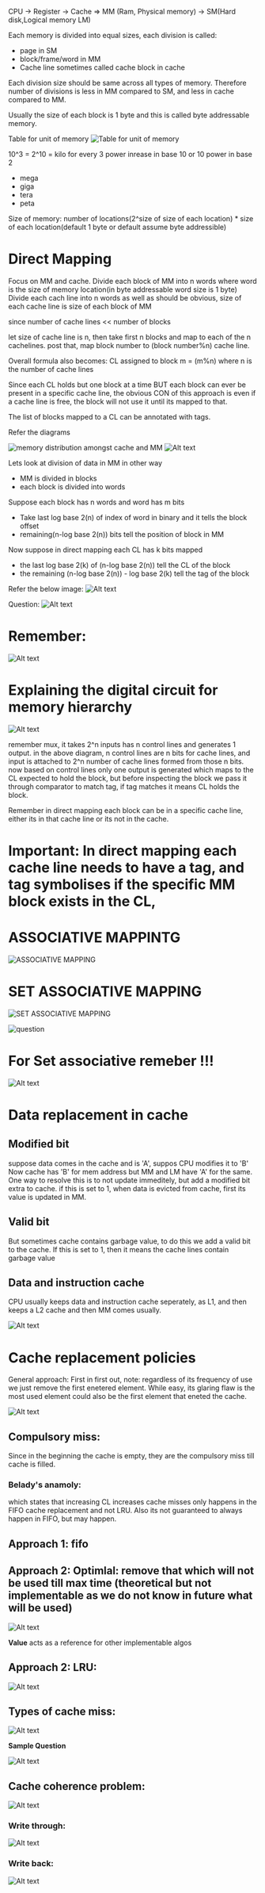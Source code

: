 CPU -> Register -> Cache => MM (Ram, Physical memory) -> SM(Hard disk,Logical memory LM)

Each memory is divided into equal sizes, each division is called:
- page in SM
- block/frame/word in MM
- Cache line sometimes called cache block in cache

Each division size should be same across all types of memory.
Therefore number of divisions is less in MM compared to SM, and less in cache compared to MM.

Usually the size of each block is 1 byte and this is called byte addressable memory.



Table for unit of memory
![Table for unit of memory](image.png)

10^3 = 2^10 = kilo
for every 3 power inrease in base 10 or 10 power in base 2
- mega
- giga
- tera
- peta




Size of memory: number of locations(2^size of size of each location) * size of each location(default 1 byte or default assume byte addressible)


# Direct Mapping
Focus on MM and cache.
Divide each block of MM into n words where word is the size of memory location(in byte addressable word size is 1 byte)
Divide each cach line into n words as well
as should be obvious, size of each cache line is size of  each block of MM

since number of cache lines << number of blocks

let size of cache line is n, then take first n blocks and map to each of the n cachelines.
post that, map block number to (block number%n) cache line.

Overall formula also becomes:
CL assigned to block m = (m%n) where n is the number of cache lines

Since each CL holds but one block at a time BUT each block can ever be present in a specific cache line, the obvious CON of this approach is even if a cache line is free, the block will not use it until its mapped to that.

The list of blocks mapped to a CL can be annotated with tags.


Refer the diagrams

![memory distribution amongst cache and MM](image-1.png)
![Alt text](image-2.png)



Lets look at division of data in MM in other way

- MM is divided in blocks
- each block is divided into words

Suppose each block has n words and word has m bits
- Take last log base 2(n) of index of word in binary and it tells the block offset
- remaining(n-log base 2(n)) bits tell the position of block in MM

Now suppose in direct mapping each CL has k bits mapped
- the last log base 2(k) of (n-log base 2(n)) tell the CL of the block
- the remaining (n-log base 2(n)) - log base 2(k) tell the tag of the block

Refer the below image:
![Alt text](image-3.png)

Question:
![Alt text](image-4.png)

# Remember: 
![Alt text](image-6.png)


# Explaining the  digital circuit for memory hierarchy
![Alt text](image-10.png)

remember mux, it takes 2^n inputs has n control lines and generates 1 output.
in the above diagram, n control lines are n bits for cache lines, and input is attached to 2^n number of cache lines formed from those n bits.
now based on control lines only one output is generated which maps to the CL expected to hold the block, but before inspecting the block we pass it through comparator to match tag, if tag matches it means CL holds the block.

Remember in direct mapping each block can be in a specific cache line, either its in that cache line or its not in the cache.

# Important: In direct mapping each cache line needs to have a tag, and tag symbolises if the specific MM block exists in the CL,

# ASSOCIATIVE MAPPINTG

![ASSOCIATIVE MAPPING](image-11.png)


# SET ASSOCIATIVE MAPPING

![SET ASSOCIATIVE MAPPING](image-12.png)

![question](image-13.png)

 # For Set associative remeber !!!
![Alt text](image-18.png)


# Data replacement in cache

## Modified bit
suppose data comes in the cache and is 'A', suppos CPU modifies it to 'B'
Now cache has 'B' for mem address but MM and LM have 'A' for the same.
One way to resolve this is to not update immeditely, but add a modified bit extra to cache.
if this is set to 1, when data is evicted from cache, first its value is updated in MM.

## Valid bit
But sometimes cache contains garbage value, to do this we add a valid bit to the cache.
If this is set to 1, then it means the cache lines contain garbage value

## Data and instruction cache
CPU usually keeps data and instruction cache seperately, as L1, and then keeps a L2 cache and then MM comes usually.

![Alt text](image-28.png)

# Cache replacement policies

General approach: First in first out, note: regardless of its frequency of use we just remove the first enetered element.
While easy, its glaring flaw is the most used element could also be the first element that eneted the cache.

![Alt text](image-30.png)

## Compulsory miss: 
Since in the beginning the cache is empty, they are the compulsory miss till cache is filled.

### Belady's anamoly:
which states that increasing CL increases cache misses only happens in the FIFO cache replacement and not LRU.
Also its not guaranteed to always happen in FIFO, but may happen.

## Approach 1: fifo

## Approach 2: Optimlal: remove that which will not be used till max time (theoretical but not implementable as we do not know in future what will be used)

![Alt text](image-31.png)

**Value** acts as a reference for other implementable algos

## Approach 2: LRU:
![Alt text](image-33.png)



## Types of cache miss:
![Alt text](image-32.png)

**Sample Question**

![Alt text](image-34.png)

## Cache coherence problem:

![Alt text](image-42.png)

### Write through:

![Alt text](image-43.png)

### Write back:

![Alt text](image-44.png)